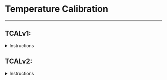 # Temperature Calibration

---

## TCALv1:
<details>
<summary>Instructions</summary>

[Source](https://discord.com/channels/817184208525983775/999926371218374666/1088821937918201906): [Astrocast](https://discordapp.com/users/201141322373922817)

> For those that want to attempt v3dev BMI160 TCAL, a very rough guide on how to do so:
>
>It is recommended to detach the battery from your tracker during this whole process as it will not be used during this process and runs the risk of being damaged if heated too much.
>You will need:
>-Your tracker
>-A refridgerator or freezer
>-A micro usb cable to connect your tracker to pc. You should already have this.
>-A heater of some kind. I used a small room heater that blows warm air.
>
>Software wise, you'll need:
>-Slimevr server
>-A serial terminal. You can use Visual Studio Code, Arduino IDE, or any other serial terminal of your choosing. slimevr's serial terminal will not work because it doesnt allow you to send commands to the tracker which is necessary for this process. I recommend using the Arduino IDE because its fairly easy.
>
>TCAL is a process that involves collecting calibration data at several different temperatures within the range of 15C to 45C. On the latest v3dev firmware, if a tracker is held still at a temperature point that doesnt contain data, it will record TCAL data for that temperature point. There are 60 different temperature points between the temperature range of 15C to 45C, each roughly 0.5C apart from one another.
>When a slimetracker is powered on, it begins recording TCAL data automatically whenever the tracker is held still at a temperature point that doesnt contain TCAL data. This data is stored in RAM, and will not be saved to storage or used unless a command is sent to the tracker. So, the goal here is to slowly have our tracker reach every temperature point while being held still, from 15C to 45C, and to save our progress by sending commands to the tracker. 
>
>You can do this by following these steps:
>
>1. Cool your tracker to a little below 15C. You can do this by placing your tracker in a refridgerator to cool it down. Remember, it's recommended to remove the battery before doing any of this as we will not be using it. It shouldn't take too long for your tracker to get cold enough. Once you think its cold enough, take it out and move on to the next step.
>
>2. Connect your tracker to your PC via USB, placing the tracker on a flat level surface where it won't be moved.
>
>3. Open your preferred serial terminal and connect to the tracker's COM port. (This should be done BEFORE you open Slimevr server, otherwise slimevr server will grab the COM port automatically and prevent your terminal from accessing it. For reference, the tracker will likely be using a baud rate of 115200. If the text in the terminal still looks like gibberish or question marks, try other baud rates.)
>
>4. Open slimevr server. Allow the tracker a moment to connect, which will allow you to see the tracker's current temperature.
>
>5. Check to be sure that the tracker's current temp is at or below 15C. If it is, then move on to the next step. If it isn't, go back to step 1 and repeat steps 1-5.
>
>6. Keep it still and allow your tracker to slowly reach room temperature. As the temperature rises, occasionally check the tracker's TCAL data by sending the command "TCAL DEBUG" in the serial terminal. This command allows you to see all 60 TCAL data points, with the first number in each point being the temperature the point was recorded at. Once your tracker starts rising above 15C, you should see these points start to be filled. Once your tracker reaches room temperature (meaning the tracker stops rising in temperature) you're ready to move on to the next step.
>
>7. Check your TCAL data once more with the "TCAL DEBUG" command. If your tracker's temperature rose too fast, or your tracker was moved during step 6, your tracker might have missed a temperature point. If a temperature point was missed, you'll have to save your current TCAL data and go back to step 1, repeating steps 1-7. To save your current TCAL data, send the command "TCAL SAVE" to the tracker. Once you do that, it is safe to unplug the tracker from your PC. If there are no missed temperature points thus far, then "TCAL SAVE" your current TCAL data, unplug your tracker and move on to the the next step.
>
>8. Heat your tracker to 45C. There are many ways to do this, but what I did was I placed my tracker in front of a small room air heater with the heater set to its lowest setting. To check whether it was hot enough, I plugged my tracker back into USB while it was heating and opened up slimevr server to check it's temperature reading. I then waited until the tracker reached 45C. Once it did, I unplugged it and closed slimevr server. After heating your tracker, repeat steps 2-4 to hook your tracker back up again and place it on a flat surface. Then move on to step 9.
>
>9. Check to be sure that the tracker's current temp is at or slightly above 45C. If it is, then move on to the next step. If it isn't, go back to step 8.
>
>10. Once again, keep your tracker still and allow your tracker to slowly reach room temperature. As the temperature lowers, check the tracker's TCAL data by sending the command "TCAL DEBUG" in the serial terminal. Allow your tracker to cool until all the points in TCAL DEBUG are filled, then move on to the final step. (If your tracker stops cooling and isn't getting cool enough to reach all the temperature  points that are left, you can place a fan next to the tracker to cool the air around it, or place a glass of ice near the tracker to cool the surface it is sitting on.)
>
>11. Just as we did in step 7, Check your TCAL data one final time with the "TCAL DEBUG" command. If a temperature point was missed, you'll have to save your current TCAL data with "TCAL SAVE" and go back to step 8 to heat your tracker again. You can also type "TCAL PRINT" and check if the calibration percentage has reached 100. 
>
>If all the points shown in "TCAL DEBUG" are filled, then congrats, you completed TCAL! TCAL data should save automatically when all the points are filled in, but just in case, you can save your TCAL data with the TCAL SAVE command one more time. Then you're done!
</details>

## TCALv2:

<details>
<summary>Instructions</summary>

[Source](https://discord.com/channels/817184208525983775/999926371218374666/1092298346665873449): [Astrocast](https://discordapp.com/users/201141322373922817)

> yes, cool your tracker to below 15C, then place it on a flat stable table where it wont be moved. Then power it and monitor its temps. You need to then slowly heat the tracker to 45C while letting it sit still, but don't heat it too quickly (you can let heat up on its own for a while before applying heat with something). If you manually flash the tracker using Visual Studio you can flash it with a setting that sends tcal debug info to the slimevr server, telling you when it is in calibration mode and when it finishes. This is not necessary, but it can let you know for certain that it has started/stopped calibrating. Calibration starts automatically when it is cooled to 15C and stops and saves once 45C is reached. If cooled to below 15C, it wont start collecting data until it reaches 15C, so that can give you time to position it where you want. Be sure to flash your trackers with the latest firmware if you havent in a while, because there was a bug a little while ago where tcal data wouldnt save when 45C was reached. 

</details>
